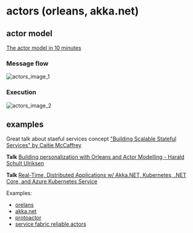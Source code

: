 # actors (orleans, akka.net)

## actor model

[The actor model in 10 minutes](https://www.brianstorti.com/the-actor-model/)

### Message flow
![actors_image_1](https://petabridge.com/images/2015/what-is-an-actor/human-actor-model-impl.png)

### Execution
![actors_image_2](https://miro.medium.com/max/1200/1*Kh_lPsU18rzHRLiekhOmuQ.png)

## examples

Great talk about staeful services concept ["Building Scalable Stateful Services" by Caitie McCaffrey](https://www.youtube.com/watch?v=H0i_bXKwujQ&list=LLP37b3StYV_gLsEEb0xaUlg&index=11&t=0s)

**Talk** [Building personalization with Orleans and Actor Modelling - Harald Schult Ulriksen](https://www.youtube.com/watch?v=3NT7uMV8GhQ&list=PL03Lrmd9CiGe9QtFC8LRRqknzpKgcrWpe&index=96)

**Talk** [Real-Time, Distributed Applications w/ Akka.NET, Kubernetes, .NET Core, and Azure Kubernetes Service](https://www.youtube.com/watch?v=dzI7tfK0p2I&list=PL03Lrmd9CiGe9QtFC8LRRqknzpKgcrWpe&index=134&t=0s)

Examples:
- [orelans](https://github.com/dotnet/orleans)
- [akka.net](https://github.com/akkadotnet/akka.net)
- [protoactor](https://github.com/AsynkronIT/protoactor-dotnet)
- [service fabric reliable actors](https://docs.microsoft.com/en-us/azure/service-fabric/service-fabric-reliable-actors-introduction)